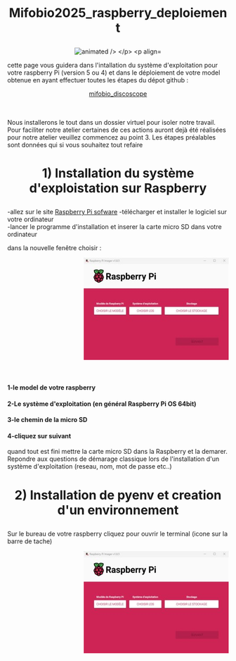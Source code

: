 <h1 style="text-align: center;">
  <p align="center">
Mifobio2025_raspberry_deploiement
</p></h1>
<p align="center">
  <img src="https://i.giphy.com/media/v1.Y2lkPTc5MGI3NjExcG93MmF5czhkc2d1OGsxeXpzaXE1MTd5MTlrZm5qbzZvM21razhhbyZlcD12MV9pbnRlcm5hbF9naWZfYnlfaWQmY3Q9Zw/9jwR2KCuAf8aIANOUr/giphy.gif" alt="animated />
</p>
<p align="left"> 
    
cette page vous guidera dans l'intallation du système d'exploitation pour votre raspberry Pi (version 5 ou 4)
    et dans le déploiement de votre model obtenue en ayant effectuer toutes les étapes du dépot github :
    
 <p align="center"><a href="https://github.com/brice-ronsin/mifobio_discoscope">mifobio_discoscope</a></p><br/>
 <br/>Nous installerons le tout dans un dossier virtuel pour isoler notre travail. 
    Pour faciliter notre atelier certaines de ces actions auront dejà été réalisées 
pour notre atelier veuillez commencez au point 3. Les étapes préalables sont données qui si vous souhaitez tout refaire<br/>

<h1 style="text-align: center;">
  <p align="center">
1) Installation du système d'exploistation sur Raspberry
  </p></h1>

-allez sur le site <a href="https://www.raspberrypi.com/software/">Raspberry Pi sofware</a>
-télécharger et installer le logiciel sur votre ordinateur <br/>
-lancer le programme d'installation et inserer la carte micro SD dans votre ordinateur<br/> 

dans la nouvelle fenêtre choisir :<br/>
<p align="right">
  <img src="https://github.com/brice-ronsin/mifobio2025_raspberry_deploiement/blob/main/images/sofware_raspberry.jpg" />
</p><br/>

#### 1-le model de votre raspberry<br/>
#### 2-Le système d'exploitation (en général Raspberry Pi OS 64bit)<br/>
#### 3-le chemin de la micro SD<br/>
#### 4-cliquez sur suivant <br/>
quand tout est fini mettre la carte micro SD dans la Raspberry et la demarer. Repondre aux questions de démarage classique lors de l'installation d'un système d'exploitation (reseau, nom, mot de passe etc..)</br>

<h1 style="text-align: center;">
  <p align="center">
2) Installation de pyenv et creation d'un environnement
  </p></h1>

  Sur le bureau de votre raspberry cliquez pour ouvrir le terminal (icone sur la barre de tache) <p align="right">
  <img src="https://github.com/brice-ronsin/mifobio2025_raspberry_deploiement/blob/main/images/sofware_raspberry.jpg" />
</p><br/>  
